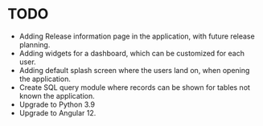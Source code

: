 # TODO

* Adding Release information page in the application, with future release planning.
* Adding widgets for a dashboard, which can be customized for each user. 
* Adding default splash screen where the users land on, when opening the application.
* Create SQL query module where records can be shown for tables not known the application.
* Upgrade to Python 3.9
* Upgrade to Angular 12.

